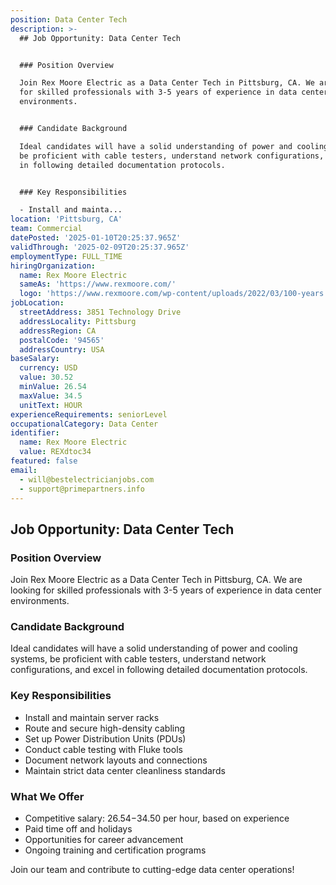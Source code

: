 ```yaml
---
position: Data Center Tech
description: >-
  ## Job Opportunity: Data Center Tech


  ### Position Overview

  Join Rex Moore Electric as a Data Center Tech in Pittsburg, CA. We are looking
  for skilled professionals with 3-5 years of experience in data center
  environments.


  ### Candidate Background

  Ideal candidates will have a solid understanding of power and cooling systems,
  be proficient with cable testers, understand network configurations, and excel
  in following detailed documentation protocols.


  ### Key Responsibilities

  - Install and mainta...
location: 'Pittsburg, CA'
team: Commercial
datePosted: '2025-01-10T20:25:37.965Z'
validThrough: '2025-02-09T20:25:37.965Z'
employmentType: FULL_TIME
hiringOrganization:
  name: Rex Moore Electric
  sameAs: 'https://www.rexmoore.com/'
  logo: 'https://www.rexmoore.com/wp-content/uploads/2022/03/100-years.png'
jobLocation:
  streetAddress: 3851 Technology Drive
  addressLocality: Pittsburg
  addressRegion: CA
  postalCode: '94565'
  addressCountry: USA
baseSalary:
  currency: USD
  value: 30.52
  minValue: 26.54
  maxValue: 34.5
  unitText: HOUR
experienceRequirements: seniorLevel
occupationalCategory: Data Center
identifier:
  name: Rex Moore Electric
  value: REXdtoc34
featured: false
email:
  - will@bestelectricianjobs.com
  - support@primepartners.info
---
```




## Job Opportunity: Data Center Tech

### Position Overview
Join Rex Moore Electric as a Data Center Tech in Pittsburg, CA. We are looking for skilled professionals with 3-5 years of experience in data center environments.

### Candidate Background
Ideal candidates will have a solid understanding of power and cooling systems, be proficient with cable testers, understand network configurations, and excel in following detailed documentation protocols.

### Key Responsibilities
- Install and maintain server racks
- Route and secure high-density cabling
- Set up Power Distribution Units (PDUs)
- Conduct cable testing with Fluke tools
- Document network layouts and connections
- Maintain strict data center cleanliness standards

### What We Offer
- Competitive salary: $26.54-$34.50 per hour, based on experience
- Paid time off and holidays
- Opportunities for career advancement
- Ongoing training and certification programs

Join our team and contribute to cutting-edge data center operations!